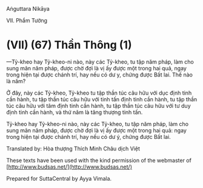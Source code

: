  

Aṅguttara Nikāya

VII. Phẩm Tưởng

# (VII) (67) Thần Thông (1)

—Tỷ-kheo hay Tỷ-kheo-ni nào, này các Tỷ-kheo, tu tập năm pháp, làm cho sung mãn năm pháp, được chờ đợi là vị ấy được một trong hai quả, ngay trong hiện tại được chánh trí, hay nếu có dư y, chứng được Bất lai. Thế nào là năm?

Ở đây, này các Tỷ-kheo, Tỷ-kheo tu tập thần túc câu hữu với dục định tinh cần hành, tu tập thần túc câu hữu với tinh tấn định tinh cần hành, tu tập thần túc câu hữu với tâm định tinh cần hành, tu tập thần túc câu hữu với tư duy định tinh cần hành, và thứ năm là tăng thượng tinh tấn.

Tỷ-kheo hay Tỷ-kheo-ni nào, này các Tỷ-kheo, tu tập năm pháp, làm cho sung mãn năm pháp, được chờ đợi là vị ấy được một trong hai quả: ngay trong hiện tại được chánh trí, hay nếu có dư ý, chứng được Bất lai.

Translated by: Hòa thượng Thích Minh Châu dịch Việt

These texts have been used with the kind permission of the webmaster of [http://www.budsas.net/](http://www.budsas.net/)

Prepared for SuttaCentral by Ayya Vimala.